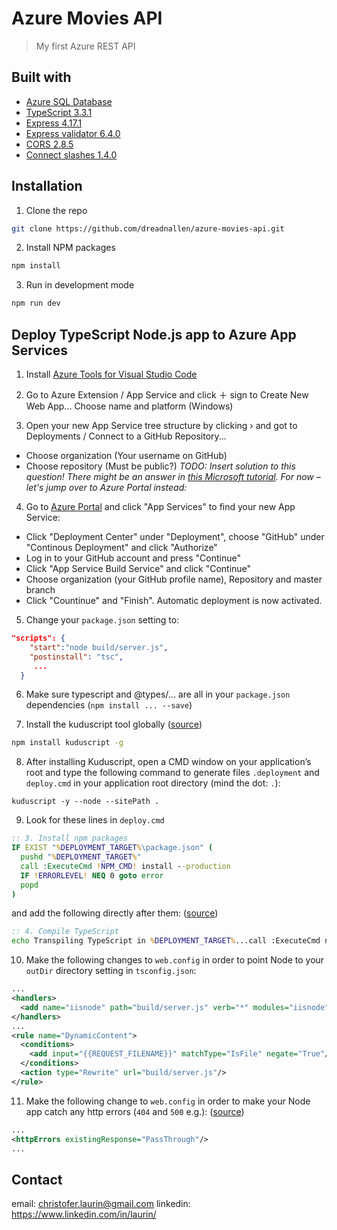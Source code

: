 # Azure Movies API

> My first Azure REST API

## Built with

- [Azure SQL Database](https://azure.microsoft.com/services/sql-database/)
- [TypeScript 3.3.1](https://github.com/microsoft/TypeScript)
- [Express 4.17.1](https://github.com/expressjs/express)
- [Express validator 6.4.0](https://github.com/express-validator/express-validator)
- [CORS 2.8.5](https://github.com/expressjs/cors)
- [Connect slashes 1.4.0](https://github.com/avinoamr/connect-slashes)

## Installation

1. Clone the repo

```sh
git clone https://github.com/dreadnallen/azure-movies-api.git
```

2. Install NPM packages

```sh
npm install
```

3. Run in development mode

```sh
npm run dev
```

## Deploy TypeScript Node.js app to Azure App Services

1. Install [Azure Tools for Visual Studio Code](https://marketplace.visualstudio.com/items?itemName=ms-vscode.vscode-node-azure-pack)

2. Go to Azure Extension / App Service and click &#xFF0B; sign to Create New Web App... Choose name and platform (Windows)

3. Open your new App Service tree structure by clicking &rsaquo; and got to Deployments / Connect to a GitHub Repository...

- Choose organization (Your username on GitHub)
- Choose repository (Must be public?)
  _TODO: Insert solution to this question! There might be an answer in [this Microsoft tutorial](https://docs.microsoft.com/sv-se/azure/javascript/tutorial-vscode-azure-app-service-node-01?tabs=bash). For now &ndash; let's jump over to Azure Portal instead:_

4. Go to [Azure Portal](https://portal.azure.com/) and click "App Services" to find your new App Service:

- Click "Deployment Center" under "Deployment", choose "GitHub" under "Continous Deployment" and click "Authorize"
- Log in to your GitHub account and press "Continue"
- Click "App Service Build Service" and click "Continue"
- Choose organization (your GitHub profile name), Repository and master branch
- Click "Countinue" and "Finish". Automatic deployment is now activated.

5. Change your `package.json` setting to:

```json
"scripts": {
    "start":"node build/server.js",
    "postinstall": "tsc",
     ...
  }
```

6. Make sure typescript and @types/... are all in your `package.json` dependencies (`npm install ... --save`)

7. Install the kuduscript tool globally ([source](http://codereform.com/blog/post/nodejs-azure-web-app-continuous-delivery-via-github-and-some-kudu-magic/))

```sh
npm install kuduscript -g
```

8. After installing Kuduscript, open a CMD window on your application’s root and type the following command to generate files `.deployment` and `deploy.cmd` in your application root directory (mind the dot: `.`):

```
kuduscript -y --node --sitePath .
```

9. Look for these lines in `deploy.cmd`

```cmd
:: 3. Install npm packages
IF EXIST "%DEPLOYMENT_TARGET%\package.json" (
  pushd "%DEPLOYMENT_TARGET%"
  call :ExecuteCmd !NPM_CMD! install --production
  IF !ERRORLEVEL! NEQ 0 goto error
  popd
)
```

and add the following directly after them: ([source](http://codefoster.com/tscazure/))

```cmd
:: 4. Compile TypeScript
echo Transpiling TypeScript in %DEPLOYMENT_TARGET%...call :ExecuteCmd node %DEPLOYMENT_TARGET%\node_modules\typescript\bin\tsc -p "%DEPLOYMENT_TARGET%"
```

10. Make the following changes to `web.config` in order to point Node to your `outDir` directory setting in `tsconfig.json`:

```xml
...
<handlers>
  <add name="iisnode" path="build/server.js" verb="*" modules="iisnode"/>
</handlers>
...
<rule name="DynamicContent">
  <conditions>
    <add input="{{REQUEST_FILENAME}}" matchType="IsFile" negate="True"/>
  </conditions>
  <action type="Rewrite" url="build/server.js"/>
</rule>
```

11. Make the following change to `web.config` in order to make your Node app catch any http errors (`404` and `500` e.g.): ([source](https://stackoverflow.com/questions/19555187/node-js-on-azure-websites-404-error))

```xml
...
<httpErrors existingResponse="PassThrough"/>
...
```

## Contact

email: <christofer.laurin@gmail.com>
linkedin: <https://www.linkedin.com/in/laurin/>
